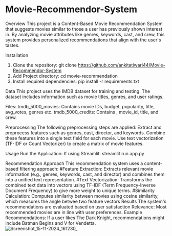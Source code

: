 # Movie-Recommendor-System
Overview
      This project is a Content-Based Movie Recommendation System that suggests movies similar to those a user has previously shown interest in. By analyzing movie attributes like genres, keywords, cast, and crew, this system provides personalized recommendations that align with the user's tastes.
      
Installation
  1. Clone the repository: git clone https://github.com/ankitatiwari44/Movie-Recommendor-System
  2. Add Project directory: cd movie-recommendation
  3. Install required dependencies: pip install -r requirements.txt
     
 Data
  This project uses the IMDB dataset for training and testing. The dataset includes information such as movie titles, genres,   and user ratings.

Files:
tmdb_5000_movies: Contains movie IDs, budget, popularity, title, avg_votes, genres etc.
tmdb_5000_credits: Contains , movie_id, title, and crew.

Preprocessing
  The following preprocessing steps are applied:
    Extract and preprocess features such as genres, cast, director, and keywords.
    Combine these features into a single text field for each movie.
    Use text vectorization (TF-IDF or Count Vectorizer) to create a matrix of movie features.

Usage
  Run the Application:
    If using Streamlit: streamlit run app.py

Recommendation Approach
  This recommendation system uses a content-based filtering approach:
    #Feature Extraction: Extracts relevant movie information (e.g., genres, keywords, cast, and director) and combines them into a unified text representation.
    #Text Vectorization: Transforms the combined text data into vectors using TF-IDF (Term Frequency-Inverse Document Frequency) to give more weight to unique terms.
    #Similarity Calculation: Computes similarity between movies using cosine similarity, which measures the angle betwee two feature vectors
Results
  The system's recommendations are evaluated based on user satisfaction
  Relevance: Most recommended movies are in line with user preferences.
  Example Recommendations:
  If a user likes The Dark Knight, recommendations might include Batman Begins and V for Vendetta.
![Screenshot_15-11-2024_161230_](https://github.com/user-attachments/assets/56ca7ce4-34b5-4af6-8e44-5a6886798135)

  
